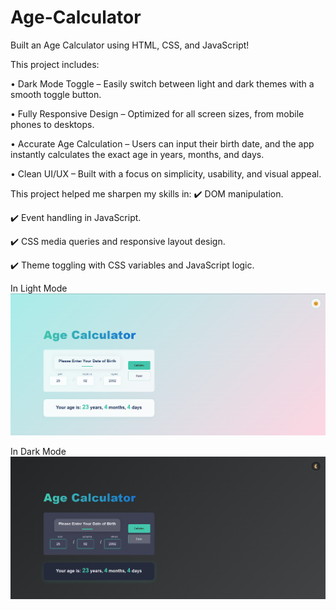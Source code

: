 # Age-Calculator
Built an Age Calculator using HTML, CSS, and JavaScript!

This project includes:

• Dark Mode Toggle – Easily switch between light and dark themes with a smooth toggle button.

• Fully Responsive Design – Optimized for all screen sizes, from mobile phones to desktops.

• Accurate Age Calculation – Users can input their birth date, and the app instantly calculates the exact age in years, months, and days.

• Clean UI/UX – Built with a focus on simplicity, usability, and visual appeal.

This project helped me sharpen my skills in:
✔️ DOM manipulation.

✔️ Event handling in JavaScript.

✔️ CSS media queries and responsive layout design.

✔️ Theme toggling with CSS variables and JavaScript logic.

In Light Mode
![image alt](https://github.com/BinaySharma25/Age-Calculator/blob/main/Screenshots/Age-Calculator-light.png?raw=true)

In Dark Mode
![image alt](https://github.com/BinaySharma25/Age-Calculator/blob/main/Screenshots/Age-Calculator_Dark.png?raw=true)
